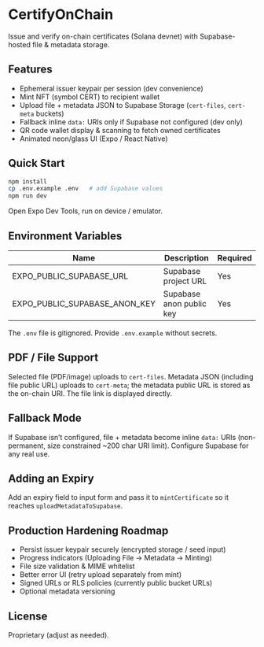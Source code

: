 # CertifyOnChain

Issue and verify on-chain certificates (Solana devnet) with Supabase-hosted file & metadata storage.

## Features
- Ephemeral issuer keypair per session (dev convenience)
- Mint NFT (symbol CERT) to recipient wallet
- Upload file + metadata JSON to Supabase Storage (`cert-files`, `cert-meta` buckets)
- Fallback inline `data:` URIs only if Supabase not configured (dev only)
- QR code wallet display & scanning to fetch owned certificates
- Animated neon/glass UI (Expo / React Native)

## Quick Start
```bash
npm install
cp .env.example .env   # add Supabase values
npm run dev
```
Open Expo Dev Tools, run on device / emulator.

## Environment Variables
| Name | Description | Required |
|------|-------------|----------|
| EXPO_PUBLIC_SUPABASE_URL | Supabase project URL | Yes |
| EXPO_PUBLIC_SUPABASE_ANON_KEY | Supabase anon public key | Yes |

The `.env` file is gitignored. Provide `.env.example` without secrets.

## PDF / File Support
Selected file (PDF/image) uploads to `cert-files`. Metadata JSON (including file public URL) uploads to `cert-meta`; the metadata public URL is stored as the on-chain URI. The file link is displayed directly.

## Fallback Mode
If Supabase isn’t configured, file + metadata become inline `data:` URIs (non-permanent, size constrained ~200 char URI limit). Configure Supabase for any real use.

## Adding an Expiry
Add an expiry field to input form and pass it to `mintCertificate` so it reaches `uploadMetadataToSupabase`.

## Production Hardening Roadmap
- Persist issuer keypair securely (encrypted storage / seed input)
- Progress indicators (Uploading File → Metadata → Minting)
- File size validation & MIME whitelist
- Better error UI (retry upload separately from mint)
- Signed URLs or RLS policies (currently public bucket URLs)
- Optional metadata versioning

## License
Proprietary (adjust as needed).
